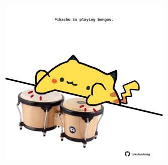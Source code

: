 <!-- built at 05/09/2021, 15:02:04 UTC -->
<p align="center">
  <img width="500" height="500" src="./ReadmeImage.svg">
</p>
